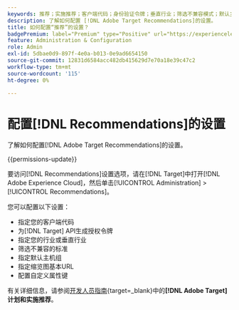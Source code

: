 ```yaml
---
keywords: 推荐；实施推荐；客户端代码；身份验证令牌；垂直行业；筛选不兼容模式；默认主机组；缩览图基本；生成身份验证令牌；身份验证令牌；
description: 了解如何配置 [!DNL Adobe Target Recommendations]的设置。
title: 如何配置“推荐”的设置？
badgePremium: label="Premium" type="Positive" url="https://experienceleague.adobe.com/docs/target/using/introduction/intro.html?lang=en#premium newtab=true" tooltip="查看Target Premium中包含的内容。"
feature: Administration & Configuration
role: Admin
exl-id: 5dbae0d9-897f-4e0a-b013-0e9ad6654150
source-git-commit: 12831d6584acc482db415629d7e70a18e39c47c2
workflow-type: tm+mt
source-wordcount: '115'
ht-degree: 0%

---
```


# 配置[!DNL Recommendations]的设置

了解如何配置[!DNL Adobe Target Recommendations]的设置。

{{permissions-update}}

要访问[!DNL Recommendations]设置选项，请在[!DNL Target]中打开[!DNL Adobe Experience Cloud]，然后单击[!UICONTROL Administration] > [!UICONTROL Recommendations]。

您可以配置以下设置：

* 指定您的客户端代码
* 为[!DNL Target] API生成授权令牌
* 指定您的行业或垂直行业
* 筛选不兼容的标准
* 指定默认主机组
* 指定缩览图基本URL
* 配置自定义属性键

有关详细信息，请参阅[开发人员指南](https://experienceleague.adobe.com/en/docs/target-dev/developer/recommendations){target=_blank}中的&#x200B;**[!DNL Adobe Target]计划和实施推荐**。

